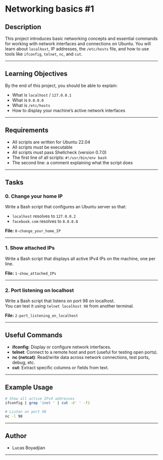 # Networking basics #1

## Description

This project introduces basic networking concepts and essential commands for working with network interfaces and connections on Ubuntu. You will learn about `localhost`, IP addresses, the `/etc/hosts` file, and how to use tools like `ifconfig`, `telnet`, `nc`, and `cut`.

---

## Learning Objectives

By the end of this project, you should be able to explain:

- What is `localhost` / `127.0.0.1`
- What is `0.0.0.0`
- What is `/etc/hosts`
- How to display your machine’s active network interfaces

---

## Requirements

- All scripts are written for Ubuntu 22.04
- All scripts must be executable
- All scripts must pass Shellcheck (version 0.7.0)
- The first line of all scripts: `#!/usr/bin/env bash`
- The second line: a comment explaining what the script does

---

## Tasks

### 0. Change your home IP

Write a Bash script that configures an Ubuntu server so that:
- `localhost` resolves to `127.0.0.2`
- `facebook.com` resolves to `8.8.8.8`

**File:** `0-change_your_home_IP`

---

### 1. Show attached IPs

Write a Bash script that displays all active IPv4 IPs on the machine, one per line.

**File:** `1-show_attached_IPs`

---

### 2. Port listening on localhost

Write a Bash script that listens on port 98 on localhost.  
You can test it using `telnet localhost 98` from another terminal.

**File:** `2-port_listening_on_localhost`

---

## Useful Commands

- **ifconfig**: Display or configure network interfaces.
- **telnet**: Connect to a remote host and port (useful for testing open ports).
- **nc (netcat)**: Read/write data across network connections, test ports, debug, etc.
- **cut**: Extract specific columns or fields from text.

---

## Example Usage

```bash
# Show all active IPv4 addresses
ifconfig | grep 'inet ' | cut -d' ' -f2

# Listen on port 98
nc -l 98
```

---

## Author

- Lucas Boyadjian

---
